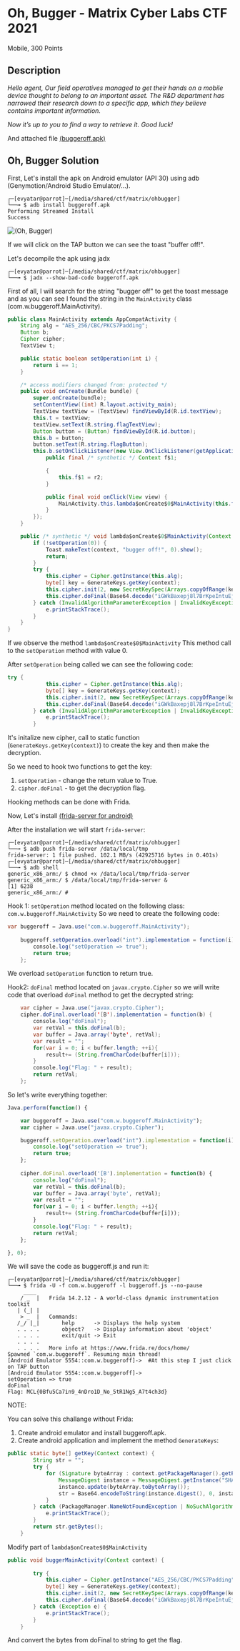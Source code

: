 # Oh, Bugger - Matrix Cyber Labs CTF 2021
Mobile, 300 Points

## Description

*Hello agent,*
*Our field operatives managed to get their hands on a mobile device*
*thought to belong to an important asset.*
*The R&D department has narrowed their research down to a specific app,*
*which they believe contains important information.*

*Now it’s up to you to find a way to retrieve it.*
*Good luck!*

And attached file [(buggeroff.apk)](buggeroff.apk)

## Oh, Bugger Solution

First, Let's install the apk on Android emulator (API 30) using adb (Genymotion/Android Studio Emulator/...).

```console
┌─[evyatar@parrot]─[/media/shared/ctf/matrix/ohbugger]
└──╼ $ adb install buggeroff.apk
Performing Streamed Install
Success
```


![(Oh, Bugger)](screen.JPG)

If we will click on the TAP button we can see the toast "buffer off!".

Let's decompile the apk using jadx 

```console
┌─[evyatar@parrot]─[/media/shared/ctf/matrix/ohbugger]
└──╼ $ jadx --show-bad-code buggeroff.apk
```

First of all, I will search for the string "bugger off" to get the toast message and as you can see I found the string in the ```MainActivity``` class (com.w.buggeroff.MainActivity).

```java
public class MainActivity extends AppCompatActivity {
    String alg = "AES_256/CBC/PKCS7Padding";
    Button b;
    Cipher cipher;
    TextView t;

    public static boolean setOperation(int i) {
        return i == 1;
    }

    /* access modifiers changed from: protected */
    public void onCreate(Bundle bundle) {
        super.onCreate(bundle);
        setContentView((int) R.layout.activity_main);
        TextView textView = (TextView) findViewById(R.id.textView);
        this.t = textView;
        textView.setText(R.string.flagTextView);
        Button button = (Button) findViewById(R.id.button);
        this.b = button;
        button.setText(R.string.flagButton);
        this.b.setOnClickListener(new View.OnClickListener(getApplicationContext()) {
            public final /* synthetic */ Context f$1;

            {
                this.f$1 = r2;
            }

            public final void onClick(View view) {
                MainActivity.this.lambda$onCreate$0$MainActivity(this.f$1, view);
            }
        });
    }

    public /* synthetic */ void lambda$onCreate$0$MainActivity(Context context, View view) {
        if (!setOperation(0)) {
            Toast.makeText(context, "bugger off!", 0).show();
            return;
        }
        try {
            this.cipher = Cipher.getInstance(this.alg);
            byte[] key = GenerateKeys.getKey(context);
            this.cipher.init(2, new SecretKeySpec(Arrays.copyOfRange(key, 0, 32), this.alg), new IvParameterSpec(Arrays.copyOfRange(key, 48, 64)));
            this.cipher.doFinal(Base64.decode("iGWkBaxepj8l7BrKpeIntuEjRqHv3Tt41hRw7w+UwwcXTrlb/l9tELh9RflIpyDT", 0));
        } catch (InvalidAlgorithmParameterException | InvalidKeyException | NoSuchAlgorithmException | BadPaddingException | IllegalBlockSizeException | NoSuchPaddingException e) {
            e.printStackTrace();
        }
    }
}

```

If we observe the method ```lambda$onCreate$0$MainActivity```
This method call to the ```setOperation``` method with value 0.

After ```setOperation``` being called we can see the following code:
```java
try {
            this.cipher = Cipher.getInstance(this.alg);
            byte[] key = GenerateKeys.getKey(context);
            this.cipher.init(2, new SecretKeySpec(Arrays.copyOfRange(key, 0, 32), this.alg), new IvParameterSpec(Arrays.copyOfRange(key, 48, 64)));
            this.cipher.doFinal(Base64.decode("iGWkBaxepj8l7BrKpeIntuEjRqHv3Tt41hRw7w+UwwcXTrlb/l9tELh9RflIpyDT", 0));
        } catch (InvalidAlgorithmParameterException | InvalidKeyException | NoSuchAlgorithmException | BadPaddingException | IllegalBlockSizeException | NoSuchPaddingException e) {
            e.printStackTrace();
        }
```

It's initalize new cipher, call to static function (```GenerateKeys.getKey(context)```) to create the key and then make the decryption.

So we need to hook two functions to get the key:

1. ```setOperation``` - change the return value to True.
2. ```cipher.doFinal``` - to get the decryption flag.

Hooking methods can be done with Frida.

Now, Let's install [(frida-server for android)](https://github.com/frida/frida/releases)

After the installation we will start ```frida-server```:
```console
┌─[evyatar@parrot]─[/media/shared/ctf/matrix/ohbugger]
└──╼ $ adb push frida-server /data/local/tmp
frida-server: 1 file pushed. 102.1 MB/s (42925716 bytes in 0.401s)
┌─[evyatar@parrot]─[/media/shared/ctf/matrix/ohbugger]
└──╼ $ adb shell
generic_x86_arm:/ $ chmod +x /data/local/tmp/frida-server
generic_x86_arm:/ $ /data/local/tmp/frida-server &
[1] 6238
generic_x86_arm:/ #
```

Hook 1:
```setOperation``` method located on the following class: ```com.w.buggeroff.MainActivity```
So we need to create the following code:

```java
var buggeroff = Java.use("com.w.buggeroff.MainActivity");
    
    buggeroff.setOperation.overload("int").implementation = function(i) {
		console.log("setOperation => true");
		return true;
	};
```
We overload ```setOperation``` function to return true.

Hook2:
```doFinal``` method located on ```javax.crypto.Cipher``` so we will write code that overload ```doFinal``` method to get the decrypted string:
```java
    var cipher = Java.use("javax.crypto.Cipher");
    cipher.doFinal.overload('[B').implementation = function(b) {
		console.log("doFinal");
		var retVal = this.doFinal(b);
		var buffer = Java.array('byte', retVal);
		var result = "";
		for(var i = 0; i < buffer.length; ++i){
			result+= (String.fromCharCode(buffer[i]));
		}
		console.log("Flag: " + result);
		return retVal;
	};
```
So let's write everything together:
```javascript
Java.perform(function() {

    var buggeroff = Java.use("com.w.buggeroff.MainActivity");
    var cipher = Java.use("javax.crypto.Cipher");

    buggeroff.setOperation.overload("int").implementation = function(i) {
		console.log("setOperation => true");
		return true;
	};
	
	cipher.doFinal.overload('[B').implementation = function(b) {
		console.log("doFinal");
		var retVal = this.doFinal(b);
		var buffer = Java.array('byte', retVal);
		var result = "";
		for(var i = 0; i < buffer.length; ++i){
			result+= (String.fromCharCode(buffer[i]));
		}
		console.log("Flag: " + result);
		return retVal;
	};

}, 0);
```

We will save the code as buggeroff.js and run it:
```console
┌─[evyatar@parrot]─[/media/shared/ctf/matrix/ohbugger]
└──╼ $ frida -U -f com.w.buggeroff -l buggeroff.js --no-pause
     ____
    / _  |   Frida 14.2.12 - A world-class dynamic instrumentation toolkit
   | (_| |
    > _  |   Commands:
   /_/ |_|       help      -> Displays the help system
   . . . .       object?   -> Display information about 'object'
   . . . .       exit/quit -> Exit
   . . . .
   . . . .   More info at https://www.frida.re/docs/home/
Spawned `com.w.buggeroff`. Resuming main thread!
[Android Emulator 5554::com.w.buggeroff]->  #At this step I just click on TAP button
[Android Emulator 5554::com.w.buggeroff]-> 
setOperation => true
doFinal
Flag: MCL{0Bfu5Ca7in9_4nDro1D_No_5tR1Ng5_A7t4ch3d}
```


NOTE:

You can solve this challange without Frida:

1. Create android emulator and install buggeroff.apk.
2. Create android application and implement the method ```GenerateKeys```:

```java
public static byte[] getKey(Context context) {
        String str = "";
        try {
            for (Signature byteArray : context.getPackageManager().getPackageInfo(BuildConfig.APPLICATION_ID, 134217728).signingInfo.getApkContentsSigners()) {
                MessageDigest instance = MessageDigest.getInstance("SHA-384");
                instance.update(byteArray.toByteArray());
                str = Base64.encodeToString(instance.digest(), 0, instance.getDigestLength(), 2);
            }
        } catch (PackageManager.NameNotFoundException | NoSuchAlgorithmException e) {
            e.printStackTrace();
        }
        return str.getBytes();
    }

```

Modify part of ```lambda$onCreate$0$MainActivity```
```java
public void buggerMainActivity(Context context) {
        
        try {
            this.cipher = Cipher.getInstance("AES_256/CBC/PKCS7Padding");
            byte[] key = GenerateKeys.getKey(context);
            this.cipher.init(2, new SecretKeySpec(Arrays.copyOfRange(key, 0, 32), this.alg), new IvParameterSpec(Arrays.copyOfRange(key, 48, 64)));
            this.cipher.doFinal(Base64.decode("iGWkBaxepj8l7BrKpeIntuEjRqHv3Tt41hRw7w+UwwcXTrlb/l9tELh9RflIpyDT", 0)); 
        } catch (Exception e) {
            e.printStackTrace();
        }
    }
```

And convert the bytes from doFinal to string to get the flag.